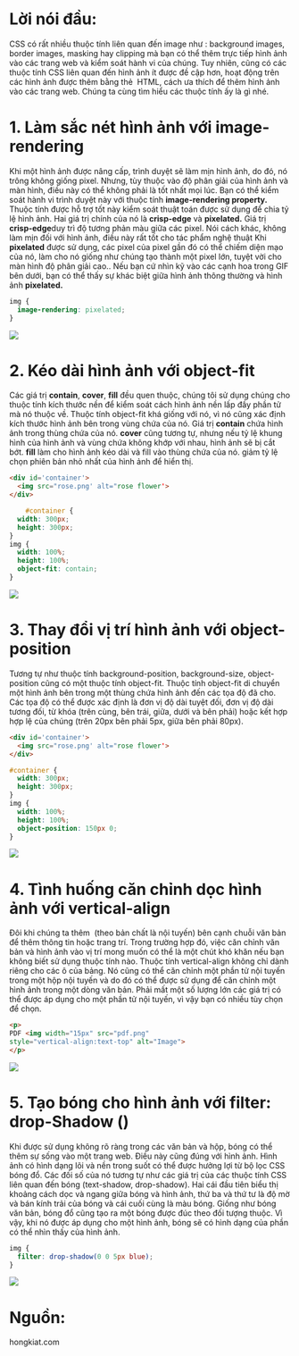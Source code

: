 # Lời nói đầu: 
CSS có rất nhiều thuộc tính liên quan đến image như : background images, border images, masking hay clipping mà bạn có thể thêm trực tiếp hình ảnh vào các trang web và kiểm soát hành vi của chúng.
Tuy nhiên, cũng có các thuộc tính CSS liên quan đến hình ảnh ít được đề cập hơn, hoạt động trên các hình ảnh được thêm bằng thẻ <img> HTML, cách ưa thích để thêm hình ảnh vào các trang web.
Chúng ta cùng tìm hiểu các thuộc tính ấy là gì nhé.


# 1. Làm sắc nét hình ảnh với  image-rendering 
Khi một hình ảnh được nâng cấp, trình duyệt sẽ làm mịn hình ảnh, do đó, nó trông không giống pixel. Nhưng, tùy thuộc vào độ phân giải của hình ảnh và màn hình, điều này có thể không phải là tốt nhất mọi lúc. Bạn có thể kiểm soát hành vi trình duyệt này với thuộc tính **image-rendering property.**
Thuộc tính được hỗ trợ tốt này kiểm soát thuật toán được sử dụng để chia tỷ lệ hình ảnh. Hai giá trị chính của nó là **crisp-edge** và **pixelated.**
Giá trị **crisp-edge**duy trì độ tương phản màu giữa các pixel. Nói cách khác, không làm mịn đối với hình ảnh, điều này rất tốt cho tác phẩm nghệ thuật
Khi **pixelated** được sử dụng, các pixel của pixel gần đó có thể chiếm diện mạo của nó, làm cho nó giống như chúng tạo thành một pixel lớn, tuyệt vời cho màn hình độ phân giải cao..
Nếu bạn cứ nhìn kỹ vào các cạnh hoa trong GIF bên dưới, bạn có thể thấy sự khác biệt giữa hình ảnh thông thường và hình ảnh **pixelated.**
```CSS
img {
  image-rendering: pixelated;
}
```
![](https://images.viblo.asia/6ceb79c2-e80e-4881-b1e0-b09017e3f08b.gif)

# 2. Kéo dài hình ảnh với object-fit
Các giá trị **contain**, **cover**, **fill** đều quen thuộc, chúng tôi sử dụng chúng cho thuộc tính kích thước nền để kiểm soát cách hình ảnh nền lấp đầy phần tử mà nó thuộc về. Thuộc tính object-fit khá giống với nó, vì nó cũng xác định kích thước hình ảnh bên trong vùng chứa của nó.
Giá trị **contain** chứa hình ảnh trong thùng chứa của nó. **cover** cũng tương tự, nhưng nếu tỷ lệ khung hình của hình ảnh và vùng chứa không khớp với nhau, hình ảnh sẽ bị cắt bớt. **fill** làm cho hình ảnh kéo dài và fill vào thùng chứa của nó. giảm tỷ lệ chọn phiên bản nhỏ nhất của hình ảnh để hiển thị.
```html
<div id='container'>
  <img src="rose.png' alt="rose flower'>
</div>
```
```CSS
    #container {
  width: 300px;
  height: 300px;
}
img {
  width: 100%;
  height: 100%;
  object-fit: contain;
}
```
![](https://images.viblo.asia/7be91893-ed44-4106-a181-412773da84e9.gif)
# 3. Thay đổi vị trí  hình ảnh với object-position
Tương tự như thuộc tính background-position, background-size, object-position cũng có một thuộc tính object-fit.
Thuộc tính object-fit di chuyển một hình ảnh bên trong một thùng chứa hình ảnh đến các tọa độ đã cho. Các tọa độ có thể được xác định là đơn vị độ dài tuyệt đối, đơn vị độ dài tương đối, từ khóa (trên cùng, bên trái, giữa, dưới và bên phải) hoặc kết hợp hợp lệ của chúng (trên 20px bên phải 5px, giữa bên phải 80px).

```html
<div id='container'>
  <img src="rose.png' alt="rose flower'>
</div>
```

```CSS
#container {
  width: 300px;
  height: 300px;
}
img {
  width: 100%;
  height: 100%;
  object-position: 150px 0;
}
```

![](https://images.viblo.asia/f6d725ba-479c-4240-be6e-12e55ed187d6.jpg)
# 4. Tình huống căn chỉnh dọc hình ảnh với vertical-align
Đôi khi chúng ta thêm <img> (theo bản chất là nội tuyến) bên cạnh chuỗi văn bản để thêm thông tin hoặc trang trí. Trong trường hợp đó, việc căn chỉnh văn bản và hình ảnh vào vị trí mong muốn có thể là một chút khó khăn nếu bạn không biết sử dụng thuộc tính nào.
Thuộc tính vertical-align không chỉ dành riêng cho các ô của bảng. Nó cũng có thể căn chỉnh một phần tử nội tuyến trong một hộp nội tuyến và do đó có thể được sử dụng để căn chỉnh một hình ảnh trong một dòng văn bản. Phải mất một số lượng lớn các giá trị có thể được áp dụng cho một phần tử nội tuyến, vì vậy bạn có nhiều tùy chọn để chọn.
```html
<p>
PDF <img width="15px" src="pdf.png"
style="vertical-align:text-top" alt="Image">
</p>
```
![](https://images.viblo.asia/26f03308-c83e-4d5b-ac39-1e9d6e46c3ce.jpg)
# 5. Tạo bóng cho hình ảnh  với filter: drop-Shadow ()
Khi được sử dụng không rõ ràng trong các văn bản và hộp, bóng có thể thêm sự sống vào một trang web. Điều này cũng đúng với hình ảnh. Hình ảnh có hình dạng lõi và nền trong suốt có thể được hưởng lợi từ bộ lọc CSS bóng đổ.
Các đối số của nó tương tự như các giá trị của các thuộc tính CSS liên quan đến bóng (text-shadow, drop-shadow). Hai cái đầu tiên biểu thị khoảng cách dọc và ngang giữa bóng và hình ảnh, thứ ba và thứ tư là độ mờ và bán kính trải của bóng và cái cuối cùng là màu bóng.
Giống như bóng văn bản, bóng đổ cũng tạo ra một bóng được đúc theo đối tượng thuộc. Vì vậy, khi nó được áp dụng cho một hình ảnh, bóng sẽ có hình dạng của phần có thể nhìn thấy của hình ảnh.

```CSS
img {
  filter: drop-shadow(0 0 5px blue);
}
```
![](https://images.viblo.asia/9e4fe791-4105-432b-a2fc-0a15a7416b13.jpg)
# Nguồn: 
hongkiat.com